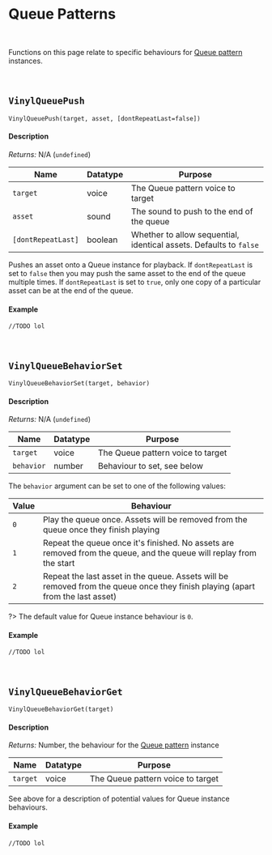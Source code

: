 # Queue Patterns

&nbsp;

Functions on this page relate to specific behaviours for [Queue pattern](Terminology) instances.

&nbsp;

## `VinylQueuePush`

`VinylQueuePush(target, asset, [dontRepeatLast=false])`

<!-- tabs:start -->

#### **Description**

*Returns:* N/A (`undefined`)

|Name              |Datatype|Purpose                                                           |
|------------------|--------|------------------------------------------------------------------|
|`target`          |voice   |The Queue pattern voice to target                                 |
|`asset`           |sound   |The sound to push to the end of the queue                         |
|`[dontRepeatLast]`|boolean |Whether to allow sequential, identical assets. Defaults to `false`|

Pushes an asset onto a Queue instance for playback. If `dontRepeatLast` is set to `false` then you may push the same asset to the end of the queue multiple times. If `dontRepeatLast` is set to `true`, only one copy of a particular asset can be at the end of the queue.

#### **Example**

```gml
//TODO lol
```

<!-- tabs:end -->

&nbsp;

## `VinylQueueBehaviorSet`

`VinylQueueBehaviorSet(target, behavior)`

<!-- tabs:start -->

#### **Description**

*Returns:* N/A (`undefined`)

|Name      |Datatype|Purpose                          |
|----------|--------|---------------------------------|
|`target`  |voice   |The Queue pattern voice to target|
|`behavior`|number  |Behaviour to set, see below      |

The `behavior` argument can be set to one of the following values:

|Value|Behaviour                                                                                                                     |
|-----|------------------------------------------------------------------------------------------------------------------------------|
|`0`  |Play the queue once. Assets will be removed from the queue once they finish playing                                           |
|`1`  |Repeat the queue once it's finished. No assets are removed from the queue, and the queue will replay from the start           |
|`2`  |Repeat the last asset in the queue. Assets will be removed from the queue once they finish playing (apart from the last asset)|

?> The default value for Queue instance behaviour is `0`.

#### **Example**

```gml
//TODO lol
```

<!-- tabs:end -->

&nbsp;

## `VinylQueueBehaviorGet`

`VinylQueueBehaviorGet(target)`

<!-- tabs:start -->

#### **Description**

*Returns:* Number, the behaviour for the [Queue pattern](Terminology) instance

|Name    |Datatype|Purpose                          |
|--------|--------|---------------------------------|
|`target`|voice   |The Queue pattern voice to target|

See above for a description of potential values for Queue instance behaviours.

#### **Example**

```gml
//TODO lol
```

<!-- tabs:end -->